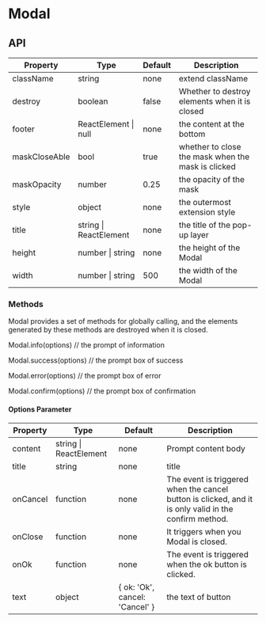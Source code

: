 # Modal

<example />

## API

| Property | Type | Default | Description |
| --- | --- | --- | --- |
| className | string | none | extend className |
| destroy | boolean | false | Whether to destroy elements when it is closed |
| footer | ReactElement \| null | none | the content at the bottom |
| maskCloseAble | bool | true | whether to close the mask when the mask is clicked |
| maskOpacity | number | 0.25 | the opacity of the mask |
| style | object | none | the outermost extension style |
| title | string \| ReactElement | none | the title of the pop-up layer |
| height | number \| string | none | the height of the Modal |
| width | number \| string | 500 | the width of the Modal |

### Methods

Modal provides a set of methods for globally calling, and the elements generated by these methods are destroyed when it is closed.

Modal.info(options) // the prompt of information

Modal.success(options) // the prompt box of success

Modal.error(options) // the prompt box of error

Modal.confirm(options) // the prompt box of confirmation

#### Options Parameter

| Property | Type | Default | Description |
| --- | --- | --- | --- |
| content | string \| ReactElement | none | Prompt content body |
| title | string | none | title |
| onCancel | function | none | The event is triggered when the cancel button is clicked, and it is only valid in the confirm method. |
| onClose | function | none | It triggers when you Modal is closed. |
| onOk | function | none | The event is triggered when the ok button is clicked. |
| text | object | { ok: 'Ok', cancel: 'Cancel' } | the text of button |